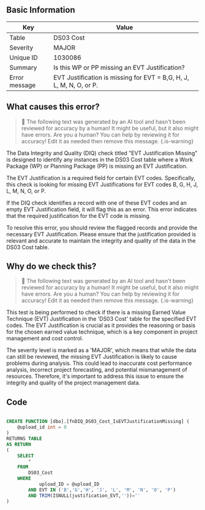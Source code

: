 ## Basic Information
| Key         | Value          |
|-------------|----------------|
| Table       | DS03 Cost |
| Severity    | MAJOR |
| Unique ID   | 1030086   |
| Summary     | Is this WP or PP missing an EVT Justification? |
| Error message | EVT Justification is missing for EVT = B,G, H, J, L, M, N, O, or P. |

## What causes this error?

> :robot: The following text was generated by an AI tool and hasn't been reviewed for accuracy by a human! It might be useful, but it also might have errors. Are you a human? You can help by reviewing it for accuracy! Edit it as needed then remove this message.
{.is-warning}

The Data Integrity and Quality (DIQ) check titled "EVT Justification Missing" is designed to identify any instances in the DS03 Cost table where a Work Package (WP) or Planning Package (PP) is missing an EVT Justification. 

The EVT Justification is a required field for certain EVT codes. Specifically, this check is looking for missing EVT Justifications for EVT codes B, G, H, J, L, M, N, O, or P. 

If the DIQ check identifies a record with one of these EVT codes and an empty EVT Justification field, it will flag this as an error. This error indicates that the required justification for the EVT code is missing. 

To resolve this error, you should review the flagged records and provide the necessary EVT Justification. Please ensure that the justification provided is relevant and accurate to maintain the integrity and quality of the data in the DS03 Cost table.
## Why do we check this?

> :robot: The following text was generated by an AI tool and hasn't been reviewed for accuracy by a human! It might be useful, but it also might have errors. Are you a human? You can help by reviewing it for accuracy! Edit it as needed then remove this message.
{.is-warning}

This test is being performed to check if there is a missing Earned Value Technique (EVT) Justification in the 'DS03 Cost' table for the specified EVT codes. The EVT Justification is crucial as it provides the reasoning or basis for the chosen earned value technique, which is a key component in project management and cost control. 

The severity level is marked as a 'MAJOR', which means that while the data can still be reviewed, the missing EVT Justification is likely to cause problems during analysis. This could lead to inaccurate cost performance analysis, incorrect project forecasting, and potential mismanagement of resources. Therefore, it's important to address this issue to ensure the integrity and quality of the project management data.
## Code

```sql

CREATE FUNCTION [dbo].[fnDIQ_DS03_Cost_IsEVTJustificationMissing] (
	@upload_id int = 0
)
RETURNS TABLE
AS RETURN
(
	SELECT 
		* 
	FROM 
		DS03_Cost
	WHERE
			upload_ID = @upload_ID
		AND EVT IN ('B','G','H', 'J', 'L', 'M', 'N', 'O', 'P')
		AND TRIM(ISNULL(justification_EVT,''))=''
)
```
